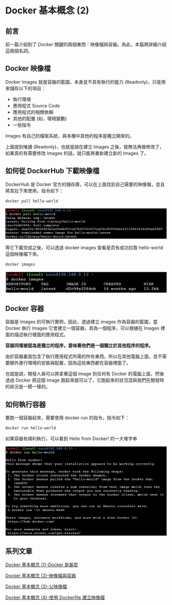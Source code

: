 # Docker 基本概念 (2)

## 前言
前一篇介紹到了 Docker 關鍵的兩個東西：映像檔與容器。為此，本篇將詳細介紹這兩個名詞。

## Docker 映像檔
Docker Images 就是容器的藍圖，本身並不具有執行的能力 (Readonly)，只是用來儲存以下的項目：
- 執行環境
- 應用程式 Source Code
- 應用程式的相關依賴
- 其他的配置 (如，環境變數)
- 一些指令

Images 有自己的檔案系統，與本機中其他的程序是獨立開來的。

上面提到唯讀 (Readonly)，也就是說在建立 Images 之後，就無法再做修改了，如果真的有需要修改 Images 的話，就只能再重新建立新的 Images 了。

## 如何從 DockerHub 下載映像檔
DockerHub 是 Docker 官方的儲存庫，可以在上面找到自己需要的映像檔，並且將其拉下來使用，指令如下：

```bash
docker pull hello-world
```

![](./images/01.png)

等它下載完成之後，可以透過 docker images 查看是否有成功拉取 hello-world 這個映像檔下來。

```bash
docker images
```

![](./images/02.png)

## Docker 容器
容器是 Images 的可執行實例，因此，透過建立 images 作為容器的藍圖，當 Docker 執行 Images 它會建立一個容器，其為一個程序，可以根據在 Images 裡面的描述執行裡面的應用程式。

**容器同樣被認為是獨立的程序，意味著他們是一個獨立於其他程序的程序。**

由於容器裏面包含了執行應用程式所需的所有東西，所以在其他電腦上面，並不需要額外進行環境的安裝與配置，因為這些東西都在容器裡面了。

也就是說，開發人員可以將拿著這個 Image 到任何有 Docker 的電腦上面，然後透過 Docker 將這個 Image 跑起來就可以了，它跑起來的狀況混與我們在開發時的狀況是一模一樣的。

## 如何執行容器
要跑一個容器起來，需要使用 docker run 的指令，指令如下：

```bash
docker run hello-world
```

如果容器有順利執行，可以看到 Hello from Docker! 的一大堆字串

![](./images/03.png)

## 系列文章
[Docker 基本概念 (1)-Docker 是甚麼](https://bingfenghung.github.io/blog/articles/Docker%3C_%3E%3EDocker%20%E5%9F%BA%E6%9C%AC%E6%A6%82%E5%BF%B5%20(1))

[Docker 基本概念 (2)-映像檔與容器](https://bingfenghung.github.io/blog/articles/Docker%3C_%3E%3EDocker%20%E5%9F%BA%E6%9C%AC%E6%A6%82%E5%BF%B5%20(2))

[Docker 基本概念 (3)-父映像檔](https://bingfenghung.github.io/blog/articles/Docker%3C_%3E%3EDocker%20%E5%9F%BA%E6%9C%AC%E6%A6%82%E5%BF%B5%20(3))

[Docker 基本概念 (4)-使用 Dockerfile 建立映像檔](https://bingfenghung.github.io/blog/articles/Docker%3C_%3E%3EDocker%20%E5%9F%BA%E6%9C%AC%E6%A6%82%E5%BF%B5%20(4))

